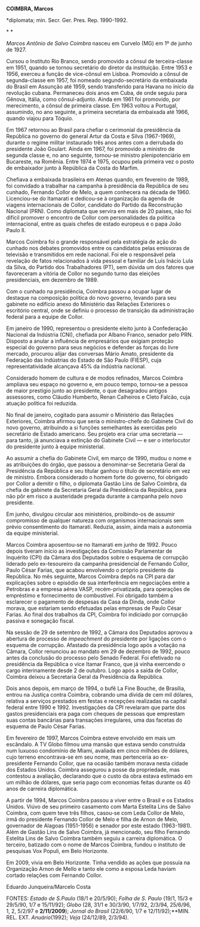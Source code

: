 **COIMBRA, Marcos**

\*diplomata; min. Secr. Ger. Pres. Rep. 1990-1992.

* *

*Marcos Antônio de Salvo Coimbra* nasceu em Curvelo (MG) em 1º de junho
de 1927.

Cursou o Instituto Rio Branco, sendo promovido a cônsul de
terceira-classe em 1951, quando se tornou secretário do diretor da
instituição. Entre 1953 e 1956, exerceu a função de vice-cônsul em
Lisboa. Promovido a cônsul de segunda-classe em 1957, foi nomeado
segundo-secretário da embaixada do Brasil em Assunção até 1959, sendo
transferido para Havana no início da revolução cubana. Permaneceu dois
anos em Cuba, de onde seguiu para Gênova, Itália, como cônsul-adjunto.
Ainda em 1961 foi promovido, por merecimento, a cônsul de primeira
classe. Em 1963 voltou a Portugal, assumindo, no ano seguinte, a
primeira secretaria da embaixada até 1966, quando viajou para Tóquio.

Em 1967 retornou ao Brasil para chefiar o cerimonial da presidência da
República no governo do general Artur da Costa e Silva (1967-1969),
durante o regime militar instaurado três anos antes com a derrubada do
presidente João Goulart. Ainda em 1967, foi promovido a ministro de
segunda classe e, no ano seguinte, tornou-se ministro plenipotenciário
em Bucareste, na Romênia. Entre 1974 e 1975, ocupou pela primeira vez o
posto de embaixador junto à República da Costa do Marfim.

Chefiava a embaixada brasileira em Atenas quando, em fevereiro de 1989,
foi convidado a trabalhar na campanha à presidência da República de seu
cunhado, Fernando Collor de Melo, a quem conhecera na década de 1960.
Licenciou-se do Itamarati e dedicou-se à organização da agenda de
viagens internacionais de Collor, candidato do Partido da Reconstrução
Nacional (PRN). Como diplomata que servira em mais de 20 países, não foi
difícil promover o encontro de Collor com personalidades da política
internacional, entre as quais chefes de estado europeus e o papa João
Paulo II.

Marcos Coimbra foi o grande responsável pela estratégia de ação do
cunhado nos debates promovidos entre os candidatos pelas emissoras de
televisão e transmitidos em rede nacional. Foi ele o responsável pela
revelação de fatos relacionados à vida pessoal e familiar de Luís Inácio
Lula da Silva, do Partido dos Trabalhadores (PT), sem dúvida um dos
fatores que favoreceram a vitória de Collor no segundo turno das
eleições presidenciais, em dezembro de 1989.

Com o cunhado na presidência, Coimbra passou a ocupar lugar de destaque
na composição política do novo governo, levando para seu gabinete no
edifício anexo do Ministério das Relações Exteriores o escritório
central, onde se definiu o processo de transição da administração
federal para a equipe de Collor.

Em janeiro de 1990, representou o presidente eleito junto à Confederação
Nacional da Indústria (CNI), chefiada por Albano Franco, senador pelo
PRN. Disposto a anular a influência de empresários que exigiam proteção
especial do governo para seus negócios e defender as forças do livre
mercado, procurou alijar das conversas Mário Amato, presidente da
Federação das Indústrias do Estado de São Paulo (FIESP), cuja
representatividade alcançava 45% da indústria nacional.

Considerado homem de cultura e de modos refinados, Marcos Coimbra
ampliava seu espaço no governo e, em pouco tempo, tornou-se a pessoa de
maior prestígio junto ao presidente, o que desagradou antigos
assessores, como Cláudio Humberto, Renan Calheiros e Cleto Falcão, cuja
atuação política foi reduzida.

No final de janeiro, cogitado para assumir o Ministério das Relações
Exteriores, Coimbra afirmou que seria o ministro-chefe do Gabinete Civil
do novo governo, atribuindo a si funções semelhantes às exercidas pelo
secretário de Estado americano. Seu projeto era criar uma secretaria —
para tanto, já anunciava a extinção do Gabinete Civil — e ser o
interlocutor do presidente junto à equipe ministerial.

Ao assumir a chefia do Gabinete Civil, em março de 1990, mudou o nome e
as atribuições do órgão, que passou a denominar-se Secretaria Geral da
Presidência da República e seu titular ganhou o título de secretário em
vez de ministro. Embora considerado o homem forte do governo, foi
obrigado por Collor a demitir o filho, o diplomata Gastão Lins de Salvo
Coimbra, da chefia de gabinete da Secretaria Geral da Presidência da
República, para não pôr em risco a austeridade pregada durante a
campanha pelo novo presidente.

Em junho, divulgou circular aos ministérios, proibindo-os de assumir
compromisso de qualquer natureza com organismos internacionais sem
prévio consentimento do Itamarati. Reduzia, assim, ainda mais a
autonomia da equipe ministerial.

Marcos Coimbra aposentou-se no Itamarati em junho de 1992. Pouco depois
tiveram início as investigações da Comissão Parlamentar de Inquérito
(CPI) da Câmara dos Deputados sobre o esquema de corrupção liderado pelo
ex-tesoureiro da campanha presidencial de Fernando Collor, Paulo César
Farias, que acabou envolvendo o próprio presidente da República. No mês
seguinte, Marcos Coimbra depôs na CPI para dar explicações sobre o
episódio de sua interferência em negociações entre a Petrobras e a
empresa aérea VASP, recém-privatizada, para operações de empréstimo e
fornecimento de combustível. Foi obrigado também a esclarecer o
pagamento de despesas da Casa da Dinda, onde Collor morava, que estariam
sendo efetuadas pelas empresas de Paulo César Farias. Ao final dos
trabalhos da CPI, Coimbra foi indiciado por corrupção passiva e
sonegação fiscal.

Na sessão de 29 de setembro de 1992, a Câmara dos Deputados aprovou a
abertura de processo de *impeachment* do presidente por ligações com o
esquema de corrupção. Afastado da presidência logo após a votação na
Câmara, Collor renunciou ao mandato em 29 de dezembro de 1992, pouco
antes da conclusão do processo pelo Senado Federal. Foi efetivado na
presidência da República o vice Itamar Franco, que já vinha exercendo o
cargo interinamente desde 2 de outubro. Logo após a saída de Collor,
Coimbra deixou a Secretaria Geral da Presidência da República.

Dois anos depois, em março de 1994, o bufê La Fine Bouche, de Brasília,
entrou na Justiça contra Coimbra, cobrando uma dívida de cem mil
dólares, relativa a serviços prestados em festas e recepções realizadas
na capital federal entre 1990 e 1992. Investigações da CPI revelaram que
parte dos gastos presidenciais era paga com cheques de pessoas que
emprestam suas contas bancárias para transações irregulares, uma das
facetas do esquema de Paulo César Farias.

Em fevereiro de 1997, Marcos Coimbra esteve envolvido em mais um
escândalo. A TV Globo filmou uma mansão que estava sendo construída num
luxuoso condomínio de Miami, avaliada em cinco milhões de dólares, cujo
terreno encontrava-se em seu nome, mas pertenceria ao ex-presidente
Fernando Collor, que na ocasião também morava nesta cidade dos Estados
Unidos. Coimbra assegurou a posse da propriedade, mas contestou a
avaliação, declarando que o custo da obra estava estimado em um milhão
de dólares, que seria pago com economias feitas durante os 40 anos de
carreira diplomática.

A partir de 1994, Marcos Coimbra passou a viver entre o Brasil e os
Estados Unidos. Viúvo de seu primeiro casamento com Marta Estelita Lins
de Salvo Coimbra, com quem teve três filhos, casou-se com Leda Collor de
Melo, irmã do presidente Fernando Collor de Melo e filha de Arnon de
Melo, governador de Alagoas (1951-1956) e senador por este estado
(1963-1981). Além de Gastão Lins de Salvo Coimbra, já mencionado, seu
filho Fernando Estelita Lins de Salvo Coimbra também seguiu a carreira
diplomática. O terceiro, batizado com o nome de Marcos Coimbra, fundou o
instituto de pesquisas Vox Populi, em Belo Horizonte.

Em 2009, vivia em Belo Horizonte. Tinha vendido as ações que possuía na
Organização Arnon de Mello e tanto ele como a esposa Leda haviam cortado
relações com Fernando Collor.

Eduardo Junqueira/Marcelo Costa

FONTES: *Estado de S.Paulo* (18/1 e 20/5/90); *Folha de S. Paulo* (19/1,
15/3 e 29/5/90, 1/7 e 15/11/92); *Globo* (28, 31/1 e 30/3/90, 1/7/92,
2/3/94, 25/6/96, 1, 2, 5/2/97 e **2/11/2009**); *Jornal do Brasil*
(22/6/90, 1/7 e 12/11/92);**MIN. REL. EXT. *Anuário*(1992); *Veja*
(24/12/89, 2/3/94).

 
